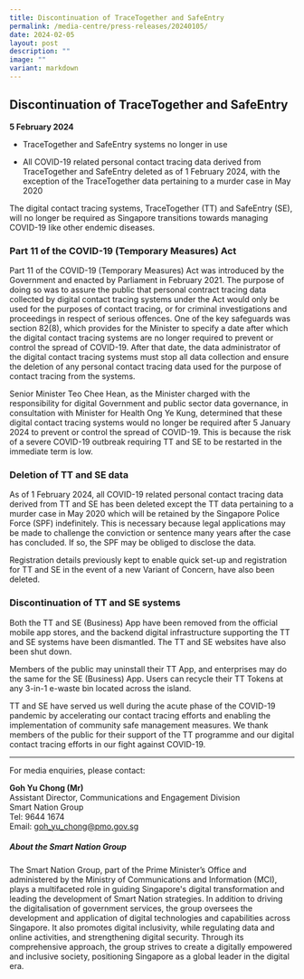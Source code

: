 ```yaml
---
title: Discontinuation of TraceTogether and SafeEntry
permalink: /media-centre/press-releases/20240105/
date: 2024-02-05
layout: post
description: ""
image: ""
variant: markdown
---
```

## Discontinuation of TraceTogether and SafeEntry

**5 February 2024**

* TraceTogether and SafeEntry systems no longer in use

* All COVID-19 related personal contact tracing data derived from TraceTogether and SafeEntry deleted as of 1 February 2024, with the exception of the TraceTogether data pertaining to a murder case in May 2020

The digital contact tracing systems, TraceTogether (TT) and SafeEntry (SE), will no longer be required as Singapore transitions towards managing COVID-19 like other endemic diseases.

### Part 11 of the COVID-19 (Temporary Measures) Act

Part 11 of the COVID-19 (Temporary Measures) Act was introduced by the Government and enacted by Parliament in February 2021. The purpose of doing so was to assure the public that personal contract tracing data collected by digital contact tracing systems under the Act would only be used for the purposes of contact tracing, or for criminal investigations and proceedings in respect of serious offences. One of the key safeguards was section 82(8), which provides for the Minister to&nbsp;specify a date after which the digital contact tracing systems are no longer required to prevent or control the spread of COVID-19. After that date, the data administrator of the digital contact tracing systems must stop all data collection and ensure the deletion of any personal contact tracing data used for the purpose of contact tracing from the systems.

Senior Minister Teo Chee Hean, as the Minister charged with the responsibility for digital Government and public sector data governance, in consultation with Minister for Health Ong Ye Kung, determined that these digital contact tracing systems would no longer be required after 5 January 2024 to prevent or control the spread of COVID-19. This is because the risk of a severe COVID-19 outbreak requiring TT and SE to be restarted in the immediate term is low.

### Deletion of TT and SE data

As of 1 February 2024, all COVID-19 related personal contact tracing data derived from TT and SE has been deleted except the TT data pertaining to a murder case in May 2020 which will be retained by&nbsp;the Singapore Police Force (SPF)&nbsp;indefinitely.&nbsp;This is necessary because legal applications may be made to challenge the conviction or sentence many years after the case has concluded. If so, the SPF may be obliged to disclose the data.

Registration details previously kept to enable quick set-up and registration for TT and SE in the event of a new Variant of Concern, have also been deleted.

### Discontinuation of TT and SE systems

Both the TT and SE (Business) App have been removed from the official mobile app stores, and the backend digital infrastructure supporting the TT and SE systems have been dismantled. The TT and SE websites have also been shut down.

Members of the public may uninstall their TT App, and enterprises may do the same for the SE (Business) App. Users can recycle their TT Tokens at any 3-in-1 e-waste bin located across the island.

TT and SE have served us well during the acute phase of the COVID-19 pandemic by accelerating our contact tracing efforts and enabling the implementation of community safe management measures. We thank members of the public for their support of the TT programme and our digital contact tracing efforts in our fight against COVID-19.

***

For media enquiries, please contact:

**Goh Yu Chong (Mr)**<br>
Assistant Director, Communications and Engagement Division<br>
Smart Nation Group<br>
Tel: 9644 1674<br>
Email: [goh_yu_chong@pmo.gov.sg](mailto:goh_yu_chong@pmo.gov.sg)


##### About the Smart Nation Group

The Smart Nation Group, part of the Prime Minister’s Office and administered by the Ministry of Communications and Information (MCI), plays a multifaceted role in guiding Singapore's digital transformation and leading the development of Smart Nation strategies. In addition to driving the digitalisation of government services, the group oversees the development and application of digital technologies and capabilities across Singapore. It also promotes digital inclusivity, while regulating data and online activities, and strengthening digital security. Through its comprehensive approach, the group strives to create a digitally empowered and inclusive society, positioning Singapore as a global leader in the digital era.